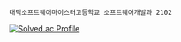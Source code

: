 ```대덕소프트웨어마이스터고등학교 소프트웨어개발과 2102```

[![Solved.ac Profile](http://mazassumnida.wtf/api/v2/generate_badge?boj=kimkh05)](https://solved.ac/kimkh05/)
